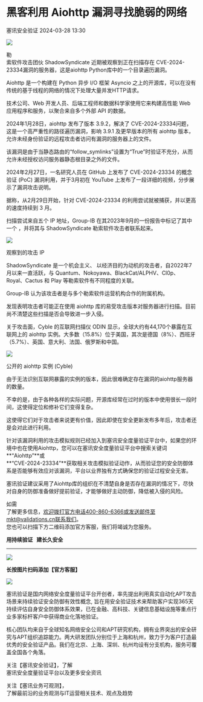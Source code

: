 #  黑客利用 Aiohttp 漏洞寻找脆弱的网络   
 塞讯安全验证   2024-03-28 13:30  
  
![](https://mmbiz.qpic.cn/sz_mmbiz_gif/D3YzQzbXJGa5T3KbjCkDpCMwufXftdVQoXaKmiaEqlBsIE48lrEcEncBEcUuVZ2pTan2UTxPhrfEp6Pg7ZLic7Og/640?wx_fmt=gif "")  
  
勒  
索软件攻击团伙 ShadowSyndicate 近期被观察到正在扫描存在 CVE-2024-23334漏洞的服务器，这是aiohttp Python库中的一个目录遍历漏洞。  
  
Aiohttp 是一个构建在 Python 异步 I/O 框架 Asyncio 之上的开源库，可以在没有传统的基于线程的网络的情况下处理大量并发HTTP请求。  
  
技术公司、Web 开发人员、后端工程师和数据科学家使用它来构建高性能 Web 应用程序和服务，以聚合来自多个外部 API 的数据。  
  
2024年1月28日，aiohttp 发布了版本 3.9.2，解决了 CVE-2024-23334问题，这是一个高严重性的路径遍历漏洞，影响 3.9.1 及更早版本的所有 aiohttp 版本，允许未经身份验证的远程攻击者访问有漏洞的服务器上的文件。  
  
该漏洞是由于当静态路由的“follow_symlinks”设置为“True”时验证不充分，从而允许未经授权访问服务器静态根目录之外的文件。  
  
2024年2月27日，一名研究人员在 GitHub 上发布了 CVE-2024-23334 的概念验证 (PoC) 漏洞利用，并于3月初在 YouTube 上发布了一段详细的视频，分步展示了漏洞攻击说明。  
  
据称，从2月29日开始，针对 CVE-2024-23334 的利用尝试就被捕获，并以更高的速度持续到 3 月。  
  
扫描尝试来自五个 IP 地址，Group-IB 在其2023年9月的一份报告中标记了其中一个 ，并将其与 ShadowSyndicate 勒索软件攻击者联系起来。  
  
![](https://mmbiz.qpic.cn/sz_mmbiz_jpg/D3YzQzbXJGYocz7BANkhfDnu8HJwQ2ZOpeP56PHrClAFD5sHOITNBFr4tbhiaF9mzPJpopVINEkia0MA32apDpkA/640?wx_fmt=jpeg&from=appmsg "")  
  
观察到的攻击 IP  
  
ShadowSyndicate 是一个机会主义、 以经济目的为动机的攻击者，自2022年7月以来一直活跃，与 Quantum、Nokoyawa、BlackCat/ALPHV、Cl0p、Royal、Cactus 和 Play 等勒索软件有不同程度的关联。  
  
Group-IB 认为该攻击者是与多个勒索软件运营机构合作的附属机构。  
  
发现表明攻击者可能正在使用 aiohttp 库的易受攻击版本对服务器进行扫描。目前尚不清楚这些扫描是否会导致进一步入侵。  
  
关于攻击面，Cyble 的互联网扫描仪 ODIN 显示，全球大约有44,170个暴露在互联网上的 aiohttp 实例。大多数（15.8%）位于美国，其次是德国（8%）、西班牙（5.7%）、英国、意大利、法国、俄罗斯和中国。  
  
![](https://mmbiz.qpic.cn/sz_mmbiz_png/D3YzQzbXJGYocz7BANkhfDnu8HJwQ2ZOmSs5f7dFGlJnZvr22ibicAcIOVolkXDTqicfaBA3c0CXHy2u6qVVZnubA/640?wx_fmt=png&from=appmsg "")  
  
公开的 aiohttp 实例 (Cyble)  
  
由于无法识别互联网暴露的实例的版本，因此很难确定存在漏洞的aiohttp服务器的数量。  
  
不幸的是，由于各种各样的实际问题，开源库经常在过时的版本中使用很长一段时间，这使得定位和修补它们变得复杂。  
  
这使得它们对于攻击者来说更有价值，因此即使在安全更新发布多年后，攻击者还是会对此进行利用。  
  
针对该漏洞利用的攻击模拟规则已经加入到塞讯安全度量验证平台中，如果您的环境中也在使用Aiohttp，您可以在塞讯安全度量验证平台中搜索关键词**“Aiohttp”**或  
**“CVE-2024-23334”**获取相关攻击模拟验证动作，从而验证您的安全防御体系是否能够有效应对该漏洞，平台以业界独有方式确保您的验证过程安全无害。  
  
塞讯验证建议采用了Aiohttp库的组织在不清楚自身是否存在漏洞的情况下，尽快对自身的防御准备做好提前验证，才能够做好主动防御，降低被入侵的风险。  
  
如需  
了解更多信息，欢迎拨打官方电话400-860-6366或发送邮件至mkt@validations.cn联系我们。  
您也可以扫描下方二维码添加官方客服，我们将竭诚为您服务。  
  
**用持续验证   建长久安全**  
  
****  
![](https://mmbiz.qpic.cn/sz_mmbiz_gif/D3YzQzbXJGZ6X2NtUtFjicOPdYZbdXy10MvHQBIuSJGLDTSiaPRQTib1ZHKqLjibLs8Jm9fIYaCBpzUfFj1Efibvtvw/640?wx_fmt=gif&wxfrom=5&wx_lazy=1&wx_co=1&tp=webp "")  
  
  
**长按图片扫码添加【官方客服】**  
  
  
![](https://mmbiz.qpic.cn/sz_mmbiz_png/D3YzQzbXJGZc61MO7yLs2nJa9K6ndfaocica0SmniasTB10oR41lBMfPRlT9mtF0ku3GdRO30Mj4UMs0YCw8Y0cQ/640?wx_fmt=other&wxfrom=5&wx_lazy=1&wx_co=1&tp=webp "")  
  
  
[](http://mp.weixin.qq.com/s?__biz=Mzk0MTMzMDUyOA==&mid=2247496428&idx=1&sn=6c5120c3d108b2c26ef32bb15adc86a7&chksm=c2d6abe3f5a122f5151eba32f1eca823200af30417a434e464bb3289a4f04c112a2cd99f572f&scene=21#wechat_redirect)  
  
[](http://mp.weixin.qq.com/s?__biz=Mzk0MTMzMDUyOA==&mid=2247496428&idx=2&sn=d182dd4d9d9ac3c2831d2315fa4f14fb&chksm=c2d6abe3f5a122f531aa1ab683b865b26ec5a9c4e68e6326ebb75f4b597e87cc06eec145f48f&scene=21#wechat_redirect)  
  
[](http://mp.weixin.qq.com/s?__biz=Mzk0MTMzMDUyOA==&mid=2247496440&idx=1&sn=4c508a648920bafe2a626d326365163f&chksm=c2d6abf7f5a122e1cdc5487f15ff3e1201f14dc83099ee7ebaf83baf5747cdc9dd797a02681e&scene=21#wechat_redirect)  
  
塞讯验证是国内网络安全度量验证平台开创者，率先提出利用真实自动化APT攻击场景来持续验证安全防御有效性概念, 旨在用安全验证技术来帮助客户实现365天持续评估自身安全防御体系效果，已在金融、高科技、关键信息基础设施等重点行业多家标杆客户中获得商业化落地验证。  
  
核心团队均来自于全球知名网络安全公司和APT研究机构，拥有业界突出的安全研究与APT组织追踪能力。两大研发团队分别位于上海和杭州，致力于为客户打造最优秀的安全验证产品。我们在北京、上海、深圳、杭州均设有分支机构，服务可覆盖全国各个角落。  
  
关注【塞讯安全验证】，了解  
塞讯安全度量验证平台以及更多安全资讯  
  
  
  
关注【塞讯业务可观测】，  
了解最前沿的业务观测与IT运营相关技术、观点及趋势  
  
  
  
